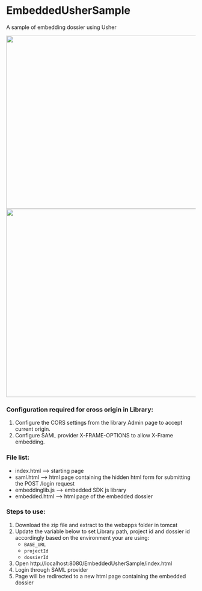 # EmbeddedUsherSample
A sample of embedding dossier using Usher

<img src="https://github.microstrategy.com/xiye/EmbeddedSAMLSample/blob/master/login.png" width="600" height="460">
<img src="https://github.microstrategy.com/xiye/EmbeddedSAMLSample/blob/master/Embedded.png" width="900" height="500">

### Configuration required for cross origin in Library:
1. Configure the CORS settings from the library Admin page to accept current origin.
2. Configure SAML provider X-FRAME-OPTIONS to allow X-Frame embedding.

### File list:
- index.html --> starting page
- saml.html --> html page containing the hidden html form for submitting the POST /login request
- embeddinglib.js --> embedded SDK js library
- embedded.html --> html page of the embedded dossier

### Steps to use:
1. Download the zip file and extract to the webapps folder in tomcat
2. Update the variable below to set Library path, project id and dossier id accordingly based on the environment your are using: 
   -  `BASE_URL`
   -  `projectId`
   -  `dossierId`
3. Open http://localhost:8080/EmbeddedUsherSample/index.html
4. Login through SAML provider
5. Page will be redirected to a new html page containing the embedded dossier



